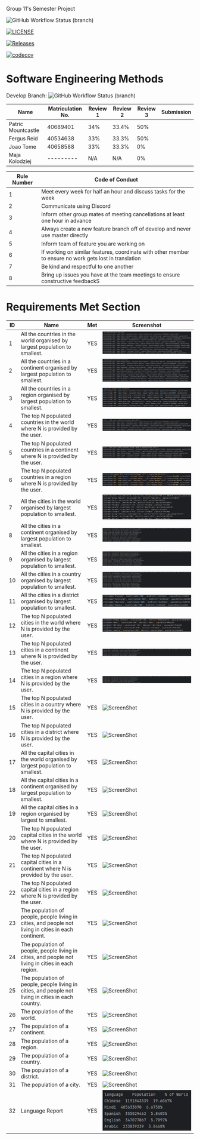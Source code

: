 Group 11's Semester Project

![GitHub Workflow Status (branch)](https://img.shields.io/github/actions/workflow/status/group11sem/set08103/main.yml?branch=master)

[![LICENSE](https://img.shields.io/github/license/group11sem/set08103.svg?style=flat-square)](https://github.com/group11sem/set08103/blob/master/LICENSE)

[![Releases](https://img.shields.io/github/release/group11sem/set08103/all.svg?style=flat-square)](https://github.com/group11sem/set08103/releases)

[![codecov](https://codecov.io/gh/group11sem/set08103/graph/badge.svg?token=FFI3VKAMIR)](https://codecov.io/gh/group11sem/set08103)

# Software Engineering Methods
Develop Branch: ![GitHub Workflow Status (branch)](https://img.shields.io/github/actions/workflow/status/group11sem/set08103/main.yml?branch=develop)

| Name               | Matriculation No. | Review 1 | Review 2 | Review 3 | Submission | 
|--------------------|-------------------|----------|----------|----------|------------|
| Patric Mountcastle | 40689401          | 34%      | 33.4%    | 50%      |            |
| Fergus Reid        | 40534638          | 33%      | 33.3%    | 50%      |            |
| Joao Tome          | 40658588          | 33%      | 33.3%    | 0%       |            |
| Maja Kolodziej     | ---------         | N/A      | N/A      | 0%       |            |

| Rule Number | Code of Conduct|
|-------------|---|
| 1           | Meet every week for half an hour and discuss tasks for the week|
| 2           | Communicate using Discord|
| 3           | Inform other group mates of meeting cancellations at least one hour in advance|
| 4           | Always create a new feature branch off of develop and never use master directly|
| 5           | Inform team of feature you are working on|
| 6           | If working on similar features, coordinate with other member to ensure no work gets lost in translation|
| 7           | Be kind and respectful to one another|
| 8           | Bring up issues you have at the team meetings to ensure constructive feedbackS|

# Requirements Met Section

| ID | Name                                                                                                  | Met | Screenshot                         | 
|----|-------------------------------------------------------------------------------------------------------|-----|------------------------------------|
| 1  | All the countries in the world organised by largest population to smallest.                           | YES | ![ScreenShot](/screenshots/1.png)  |
| 2  | All the countries in a continent organised by largest population to smallest.                         | YES | ![ScreenShot](/screenshots/2.png)  | 
| 3  | All the countries in a region organised by largest population to smallest.                            | YES | ![ScreenShot](/screenshots/3.png)  |
| 4  | The top N populated countries in the world where N is provided by the user.                           | YES | ![ScreenShot](/screenshots/4.png)  |
| 5  | The top N populated countries in a continent where N is provided by the user.                         | YES | ![ScreenShot](/screenshots/5.png)  | 
| 6  | The top N populated countries in a region where N is provided by the user.                            | YES | ![ScreenShot](/screenshots/6.png)  |
| 7  | All the cities in the world organised by largest population to smallest.                              | YES | ![ScreenShot](/screenshots/7.png)  |
| 8  | All the cities in a continent organised by largest population to smallest.                            | YES | ![ScreenShot](/screenshots/8.png)  | 
| 9  | All the cities in a region organised by largest population to smallest.                               | YES | ![ScreenShot](/screenshots/9.png)  |
| 10 | All the cities in a country organised by largest population to smallest.                              | YES | ![ScreenShot](/screenshots/10.png) |
| 11 | All the cities in a district organised by largest population to smallest.                             | YES | ![ScreenShot](/screenshots/11.png) | 
| 12 | The top N populated cities in the world where N is provided by the user.                              | YES | ![ScreenShot](/screenshots/12.png) |
| 13 | The top N populated cities in a continent where N is provided by the user.                            | YES | ![ScreenShot](/screenshots/13.png) |
| 14 | The top N populated cities in a region where N is provided by the user.                               | YES | ![ScreenShot](/screenshots/14.png) | 
| 15 | The top N populated cities in a country where N is provided by the user.                              | YES | ![ScreenShot](/screenshots/15.png) |
| 16 | The top N populated cities in a district where N is provided by the user.                             | YES | ![ScreenShot](/screenshots/16.png) |
| 17 | All the capital cities in the world organised by largest population to smallest.                      | YES | ![ScreenShot](/screenshots/17.png) | 
| 18 | All the capital cities in a continent organised by largest population to smallest.                    | YES | ![ScreenShot](/screenshots/18.png) |
| 19 | All the capital cities in a region organised by largest to smallest.                                  | YES | ![ScreenShot](/screenshots/19.png) |
| 20 | The top N populated capital cities in the world where N is provided by the user.                      | YES | ![ScreenShot](/screenshots/20.png) | 
| 21 | The top N populated capital cities in a continent where N is provided by the user.                    | YES | ![ScreenShot](/screenshots/21.png) |
| 22 | The top N populated capital cities in a region where N is provided by the user.                       | YES | ![ScreenShot](/screenshots/22.png) |
| 23 | The population of people, people living in cities, and people not living in cities in each continent. | YES | ![ScreenShot](/screenshots/23.png) | 
| 24 | The population of people, people living in cities, and people not living in cities in each region.    | YES | ![ScreenShot](/screenshots/24.png) |
| 25 | The population of people, people living in cities, and people not living in cities in each country.   | YES | ![ScreenShot](/screenshots/25.png) |
| 26 | The population of the world.                                                                          | YES | ![ScreenShot](/screenshots/26.png) | 
| 27 | The population of a continent.                                                                        | YES | ![ScreenShot](/screenshots/27.png) |
| 28 | The population of a region.                                                                           | YES | ![ScreenShot](/screenshots/28.png) |
| 29 | The population of a country.                                                                          | YES | ![ScreenShot](/screenshots/29.png) | 
| 30 | The population of a district.                                                                         | YES | ![ScreenShot](/screenshots/30.png) |
| 31 | The population of a city.                                                                             | YES | ![ScreenShot](/screenshots/31.png) |
| 32 | Language Report                                                                                       | YES | ![ScreenShot](/screenshots/32.png) | 
